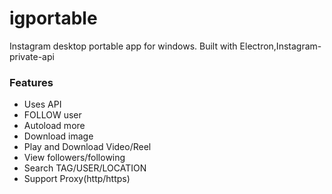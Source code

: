 # igportable
Instagram desktop portable app for windows. Built with Electron,Instagram-private-api

### Features

 - Uses API
 - FOLLOW user
 - Autoload more
 - Download image
 - Play and Download Video/Reel
 - View followers/following
 - Search TAG/USER/LOCATION
 - Support Proxy(http/https)


